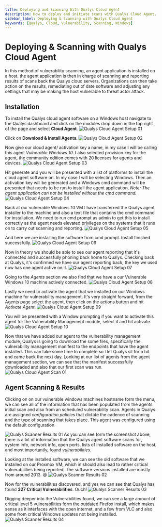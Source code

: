 ```yaml
---
title: Deploying and Scanning With Qualys Cloud Agent
description: How to deploy and initiate scans with Qualys Cloud Agent.
sidebar_label: Deploying & Scanning with Qualys Cloud Agent
keywords: [Qualys, Cloud, Vulnerability, Scanning, Windows]
---
```


# Deploying & Scanning with Qualys Cloud Agent

In this method of vulnerability scanning, an agent application is installed on a host. the agent application is then in charge of scanning and reporting results of scans back the Qualys cloud servers. Organizations can then take action on the results, remediating out of date software and adjusting any settings that may be making the host vulnerable to threat actor attack.

## Installation

To install the Qualys cloud agent software on a Windows host navigate to the Qualys dashboard and click on the modules drop down in the top right of the page and select **Cloud Agent**.
![Qualys Cloud Agent Setup 01](img/Pasted%20image%2020250127162543.png)

Click on **Download & Install Agents**.
![Qualys Cloud Agent Setup 02](img/Pasted%20image%2020250127162650.png)

Now give our cloud agent/ activation key a name, in my case I will be calling this agent *Vulnerable Windows 10*. I also selected provision key for the agent, the community edition comes with 20 licenses for agents and devices.
![Qualys Cloud Agent Setup 03](img/Pasted%20image%2020250127162945.png)

Hit generate and you will be presented with a list of platforms to install the cloud agent software on. In my case I will be selecting Windows. Then an activation key will be generated and a Windows cmd command will be presented that needs to be run to install the agent application. *Note: The agent application can not be installed without the cmd command.*
![Qualys Cloud Agent Setup 04](img/Pasted%20image%2020250127163336.png)

Back at our vulnerable Windows 10 VM I have transferred the Qualys agent installer to the machine and also a text file that contains the cmd command for installation. We need to run cmd prompt as admin to get this to install correctly as the agent needs elevated privileges on the systems that it runs on to carry out scanning and reporting.
![Qualys Cloud Agent Setup 05](img/Pasted%20image%2020250127163716.png)

And here we are installing the software from cmd prompt. Install finished successfully.
![Qualys Cloud Agent Setup 06](img/Pasted%20image%2020250127164218.png)

Now in theory we should be able to see our agent reporting that it's connected and successfully phoning back home to Qualys. Checking back at Qualys, it's confirmed we have our agent reporting back, the key we used now has one agent active on it.
![Qualys Cloud Agent Setup 07](img/Pasted%20image%2020250127164929.png)

Going to the *Agents* section we also find that we have a our Vulnerable Windows 10 machine actively connected.
![Qualys Cloud Agent Setup 08](img/Pasted%20image%2020250127165108.png)

Lastly we need to activate the agent that we installed on our Windows machine for vulnerability management. It's very straight forward, from the Agents page select the agent, then click on the actions button and hit *Activate Agent*.
![Qualys Cloud Agent Setup 09](img/Pasted%20image%2020250127165554.png)

You will be presented with a Window prompting if you want to activate this agent for the Vulnerability Management module, select it and hit activate.
![Qualys Cloud Agent Setup 10](img/Pasted%20image%2020250127165708.png)

Now that we have added our agent to the vulnerability management module, Qualys is going to download the some files, specifically the vulnerability management manifest to the endpoints that have the agent installed. This can take some time to complete so I let Qualys sit for a bit and came back the next day. Looking at our list of agents from the agent management section, we can see that the manifest successfully downloaded and also that our first scan was run.
![Qualys Cloud Agent Scan 01](img/Qaulys%20CA%20First%20Scan.png)

## Agent Scanning & Results

Clicking on on our vulnerable windows machines hostname form the menu, we can see all of the information that has been populated from the agents initial scan and also from an scheduled vulnerability scan. Agents in Qualys are assigned *configuration policies* that dictate the cadence of scanning and the type of scanning that takes place. This agent was configured using the default configuration.

![Qualys Scanner Results 01](img/Pasted%20image%2020250128084952.png)
As you can see form the screenshot above, there is a lot of information that the Qualys agent software scans for, system info, network info, open ports, lists of installed software on the host, and most importantly, found *vulnerabilities*.

Looking at the installed software, we can see the old software that we installed on our Proxmox VM, which in should also lead to rather critical vulnerabilities being reported. The software versions installed are mostly from around 2013. 😆
![Qualys Scanner Results 02](img/Pasted%20image%2020250128090007.png)

Now for the vulnerabilities discovered, and yes we can see that Qualys has found **327 Critical Vulnerabilities**. Ouch!
![Qualys Scanner Results 03](img/Pasted%20image%2020250128085958.png)

Digging deeper into the Vulnerabilities found, we can see a large amount of critical level 5 vulnerabilities form the outdated Firefox install, which makes sense as it interfaces with the open internet, and a few from VLC and also some from critical Windows updates not being installed.
![Qualys Scanner Results 04](img/Qualys%20Crit%20Vulns.png)
